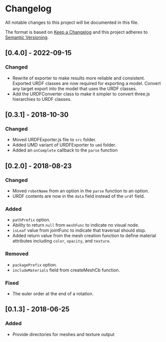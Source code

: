 # Changelog
All notable changes to this project will be documented in this file.

The format is based on [Keep a Changelog](http://keepachangelog.com/en/1.0.0/)
and this project adheres to [Semantic Versioning](http://semver.org/spec/v2.0.0.html).

## [0.4.0] - 2022-09-15
### Changed
- Rewrite of exporter to make results more reliable and consistent. Exported URDF classes are now required for exporting a model. Convert any target export into the model that uses the URDF classes.
- Add the URDFConverter class to make it simpler to convert three.js hierarchies to URDF classes.

## [0.3.1] - 2018-10-30
### Changed
- Moved URDFExporter.js file to `src` folder.
- Added UMD variant of URDFExporter to `umd` folder.
- Added an `onComplete` callback to the `parse` function

## [0.2.0] - 2018-08-23
### Changed
- Moved `robotName` from an option in the `parse` function to an option.
- URDF contents are now in the `data` field instead of the `urdf` field.

### Added
- `pathPrefix` option.
- Ability to return `null` from `meshFunc` to indicate no visual node.
- `isLeaf` value from jointFunc to indicate that traversal should stop.
- Added return value from the mesh creation function to define material attributes including `color`, `opacity`, and `texture`.

### Removed
- `packagePrefix` option.
- `includeMaterials` field from createMeshCb function.

### Fixed
- The euler order at the end of a rotation.

## [0.1.3] - 2018-06-25
### Added
- Provide directories for meshes and texture output
